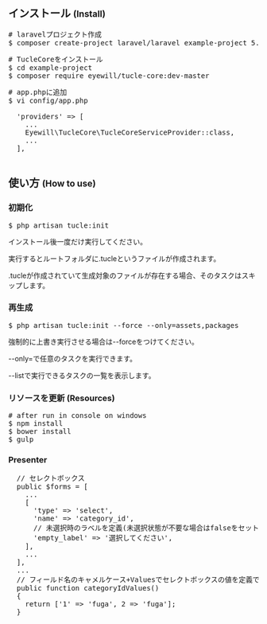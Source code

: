 ## インストール <small>(Install)</small>

<pre>
# laravelプロジェクト作成
$ composer create-project laravel/laravel example-project 5.2.*  
</pre>

<pre>
# TucleCoreをインストール
$ cd example-project
$ composer require eyewill/tucle-core:dev-master
</pre>



<pre>
# app.phpに追加
$ vi config/app.php

  'providers' => [
    ...
    Eyewill\TucleCore\TucleCoreServiceProvider::class,
    ...
  ],

</pre>

## 使い方 <small>(How to use)</small>

### 初期化

<pre>
$ php artisan tucle:init
</pre>

インストール後一度だけ実行してください。

実行するとルートフォルダに.tucleというファイルが作成されます。

.tucleが作成されていて生成対象のファイルが存在する場合、そのタスクはスキップします。

### 再生成

<pre>
$ php artisan tucle:init --force --only=assets,packages
</pre>

強制的に上書き実行させる場合は--forceをつけてください。

--only=で任意のタスクを実行できます。

--listで実行できるタスクの一覧を表示します。

### リソースを更新 (Resources)

<pre>
# after run in console on windows
$ npm install
$ bower install
$ gulp
</pre>

### Presenter

<pre>
  // セレクトボックス
  public $forms = [
    ...
    [
      'type' => 'select',
      'name' => 'category_id',
      // 未選択時のラベルを定義(未選択状態が不要な場合はfalseをセット)
      'empty_label' => '選択してください',
    ],
    ...
  ],
  ...
  // フィールド名のキャメルケース+Valuesでセレクトボックスの値を定義できる
  public function categoryIdValues()
  {
    return ['1' => 'fuga', 2 => 'fuga'];
  }
</pre>